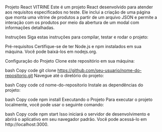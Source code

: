 Projeto React VITRINE
Este é um projeto React desenvolvido para atender aos requisitos especificados no teste. Ele inclui a criação de uma página que monta uma vitrine de produtos a partir de um arquivo JSON e permite a interação com os produtos por meio da abertura de um modal com informações detalhadas.

Instruções
Siga estas instruções para compilar, testar e rodar o projeto:

Pré-requisitos
Certifique-se de ter Node.js e npm instalados em sua máquina. Você pode baixá-los em nodejs.org.

Configuração do Projeto
Clone este repositório em sua máquina:

bash
Copy code
git clone https://github.com/seu-usuario/nome-do-repositorio.git
Navegue até o diretório do projeto:

bash
Copy code
cd nome-do-repositorio
Instale as dependências do projeto:

bash
Copy code
npm install
Executando o Projeto
Para executar o projeto localmente, você pode usar o seguinte comando:

bash
Copy code
npm start
Isso iniciará o servidor de desenvolvimento e abrirá o aplicativo em seu navegador padrão. Você pode acessá-lo em http://localhost:3000.
